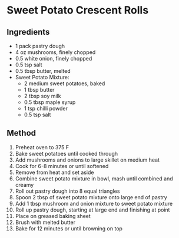 # Sweet Potato Crescent Rolls

## Ingredients
* 1 pack pastry dough
* 4 oz mushrooms, finely chopped
* 0.5 white onion, finely chopped
* 0.5 tsp salt
* 0.5 tbsp butter, melted
* Sweet Potato Mixture:
	* 2 medium sweet potatoes, baked
	* 1 tbsp butter
	* 2 tbsp soy milk
	* 0.5 tbsp maple syrup
	* 1 tsp chilli powder
	* 0.5 tsp salt

## Method
1. Preheat oven to 375 F
2. Bake sweet potatoes until cooked through
3. Add mushrooms and onions to large skillet on medium heat
4. Cook for 6-8 minutes or until softened
5. Remove from heat and set aside
6. Combine sweet potato mixture in bowl, mash until combined and creamy
7. Roll out pastry dough into 8 equal triangles
8. Spoon 2 tbsp of sweet potato mixture onto large end of pastry
9. Add 1 tbsp mushroom and onion mixture to sweet potato mixture
10. Roll up pastry dough, starting at large end and finishing at point
11. Place on greased baking sheet
12. Brush with melted butter
13. Bake for 12 minutes or until browning on top
